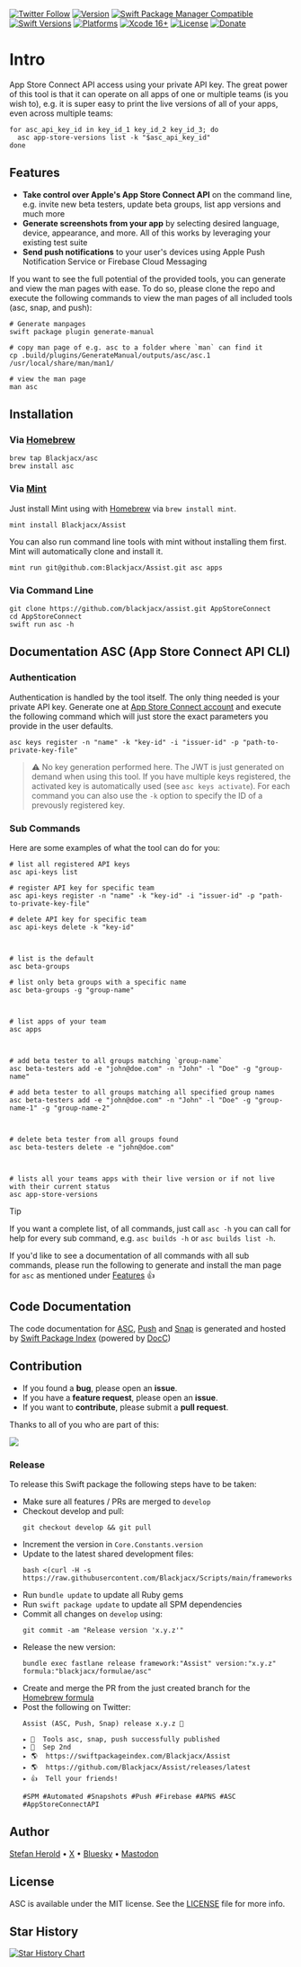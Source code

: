 <!-- <p align="center">
<img src="./icon.png" alt="SHSearchBar" height="128" width="128">
</p> -->

<!-- [![Test](https://github.com/Blackjacx/Assist/actions/workflows/test.yml/badge.svg)](https://github.com/Blackjacx/Assist/actions/workflows/test.yml) -->

[![Twitter Follow](https://img.shields.io/badge/follow-%40blackjacx-1DA1F2?logo=twitter&style=for-the-badge)](https://twitter.com/intent/follow?original_referer=https%3A%2F%2Fgithub.com%2Fblackjacx&screen_name=Blackjacxxx)
[![Version](https://shields.io/github/v/release/blackjacx/Assist?display_name=tag&include_prereleases&sort=semver)](https://github.com/Blackjacx/Assist/releases)
[![Swift Package Manager Compatible](https://img.shields.io/badge/SPM-compatible-brightgreen.svg)](https://swift.org/package-manager/)
[![Swift Versions](https://img.shields.io/endpoint?url=https%3A%2F%2Fswiftpackageindex.com%2Fapi%2Fpackages%2FBlackjacx%2FAssist%2Fbadge%3Ftype%3Dswift-versions)](https://swiftpackageindex.com/Blackjacx/Assist)
[![Platforms](https://img.shields.io/endpoint?url=https%3A%2F%2Fswiftpackageindex.com%2Fapi%2Fpackages%2FBlackjacx%2FAssist%2Fbadge%3Ftype%3Dplatforms)](https://swiftpackageindex.com/Blackjacx/Assist)
[![Xcode 16+](https://img.shields.io/badge/Xcode-16%2B-blue.svg)](https://developer.apple.com/download/)
[![License](https://img.shields.io/github/license/blackjacx/assist.svg)](https://github.com/blackjacx/assist/blob/master/LICENSE)
[![Donate](https://img.shields.io/badge/Donate-PayPal-blue.svg?logo=paypal&style=for-the-badge)](https://www.paypal.me/STHEROLD)

# Intro

App Store Connect API access using your private API key. The great power of this tool is that it can operate on all apps of one or multiple teams (is you wish to), e.g. it is super easy to print the live versions of all of your apps, even across multiple teams:

```shell
for asc_api_key_id in key_id_1 key_id_2 key_id_3; do
  asc app-store-versions list -k "$asc_api_key_id"
done
```

## Features

- **Take control over Apple's App Store Connect API** on the command line, e.g. invite new beta testers, update beta groups, list app versions and much more
- **Generate screenshots from your app** by selecting desired language, device, appearance, and more. All of this works by leveraging your existing test suite
- **Send push notifications** to your user's devices using Apple Push Notification Service or Firebase Cloud Messaging

If you want to see the full potential of the provided tools, you can generate and view the man pages with ease. To do so, please clone the repo and execute the following commands to view the man pages of all included tools (asc, snap, and push):

```shell
# Generate manpages
swift package plugin generate-manual

# copy man page of e.g. asc to a folder where `man` can find it
cp .build/plugins/GenerateManual/outputs/asc/asc.1 /usr/local/share/man/man1/

# view the man page
man asc
```

## Installation

### Via [Homebrew](http://brew.sh/)

```shell
brew tap Blackjacx/asc
brew install asc
```

### Via [Mint](https://github.com/yonaskolb/mint)

Just install Mint using with [Homebrew](https://brew.sh/) via `brew install mint`.

```shell
mint install Blackjacx/Assist
```

You can also run command line tools with mint without installing them first. Mint will automatically clone and install it.

```shell
mint run git@github.com:Blackjacx/Assist.git asc apps
```

### Via Command Line

```shell
git clone https://github.com/blackjacx/assist.git AppStoreConnect
cd AppStoreConnect
swift run asc -h
```

## Documentation ASC (App Store Connect API CLI)

### Authentication

Authentication is handled by the tool itself. The only thing needed is your private API key. Generate one at [App Store Connect account](https://appstoreconnect.apple.com/access/api) and execute the following command which will just store the exact parameters you provide in the user defaults.

```shell
asc keys register -n "name" -k "key-id" -i "issuer-id" -p "path-to-private-key-file"
```

> ⚠️ No key generation performed here. The JWT is just generated on demand when using this tool. If you have multiple keys registered, the activated key is automatically used (see `asc keys activate`). For each command you can also use the `-k` option to specify the ID of a prevously registered key.

### Sub Commands

Here are some examples of what the tool can do for you:

```shell
# list all registered API keys
asc api-keys list

# register API key for specific team
asc api-keys register -n "name" -k "key-id" -i "issuer-id" -p "path-to-private-key-file"

# delete API key for specific team
asc api-keys delete -k "key-id"



# list is the default
asc beta-groups

# list only beta groups with a specific name
asc beta-groups -g "group-name"



# list apps of your team
asc apps



# add beta tester to all groups matching `group-name`
asc beta-testers add -e "john@doe.com" -n "John" -l "Doe" -g "group-name"

# add beta tester to all groups matching all specified group names
asc beta-testers add -e "john@doe.com" -n "John" -l "Doe" -g "group-name-1" -g "group-name-2"



# delete beta tester from all groups found
asc beta-testers delete -e "john@doe.com"



# lists all your teams apps with their live version or if not live with their current status
asc app-store-versions
```

> [!tip]
> If you want a complete list, of all commands, just call `asc -h` you can call for help for every sub command, e.g. `asc builds -h` or `asc builds list -h`. 
>
> If you'd like to see a documentation of all commands with all sub commands, please run the following to generate and install the man page for `asc` as mentioned under [Features](#Features) 👍


## Code Documentation

The code documentation for [ASC](https://swiftpackageindex.com/Blackjacx/Assist/develop/documentation/asc), [Push](https://swiftpackageindex.com/Blackjacx/Assist/develop/documentation/push) and [Snap](https://swiftpackageindex.com/Blackjacx/Assist/develop/documentation/snap) is generated and hosted by [Swift Package Index](https://swiftpackageindex.com/) (powered by [DocC](https://developer.apple.com/documentation/docc))

## Contribution

- If you found a **bug**, please open an **issue**.
- If you have a **feature request**, please open an **issue**.
- If you want to **contribute**, please submit a **pull request**.

Thanks to all of you who are part of this:

<a href="https://github.com/blackjacx/Assist/graphs/contributors">
  <img src="https://contrib.rocks/image?repo=blackjacx/Assist" />
</a>

### Release

To release this Swift package the following steps have to be taken:

- Make sure all features / PRs are merged to `develop`
- Checkout develop and pull:
  ```shell
  git checkout develop && git pull
  ```
- Increment the version in `Core.Constants.version`
- Update to the latest shared development files:
  ```shell
  bash <(curl -H -s https://raw.githubusercontent.com/Blackjacx/Scripts/main/frameworks/bootstrap.sh)
  ```
- Run `bundle update` to update all Ruby gems
- Run `swift package update` to update all SPM dependencies
- Commit all changes on `develop` using:
  ```
  git commit -am "Release version 'x.y.z'"
  ```
- Release the new version:
  ```shell
  bundle exec fastlane release framework:"Assist" version:"x.y.z" formula:"blackjacx/formulae/asc"
  ```
- Create and merge the PR from the just created branch for the [Homebrew formula](https://github.com/Blackjacx/homebrew-formulae)
- Post the following on Twitter:
  ```
  Assist (ASC, Push, Snap) release x.y.z 🎉

  ▸ 🚀  Tools asc, snap, push successfully published
  ▸ 📅  Sep 2nd
  ▸ 🌎  https://swiftpackageindex.com/Blackjacx/Assist
  ▸ 🌎  https://github.com/Blackjacx/Assist/releases/latest
  ▸ 👍  Tell your friends!

  #SPM #Automated #Snapshots #Push #Firebase #APNS #ASC #AppStoreConnectAPI
  ```

## Author

[Stefan Herold](mailto:stefan.herold@gmail.com) • [X](https://twitter.com/Blackjacxxx) • [Bluesky](https://bsky.app/profile/blackjacx.bsky.social) • [Mastodon](https://mastodon.social/@blackjacx)

## License

ASC is available under the MIT license. See the [LICENSE](LICENSE) file for more info.

## Star History

<a href="https://star-history.com/#blackjacx/assist&Date">
  <picture>
    <source media="(prefers-color-scheme: dark)" srcset="https://api.star-history.com/svg?repos=blackjacx/assist&type=Date&theme=dark" />
    <source media="(prefers-color-scheme: light)" srcset="https://api.star-history.com/svg?repos=blackjacx/assist&type=Date" />
    <img alt="Star History Chart" src="https://api.star-history.com/svg?repos=blackjacx/assist&type=Date" />
  </picture>
</a>
